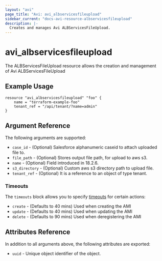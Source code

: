 ```yaml
---
layout: "avi"
page_title: "Avi: avi_albservicesfileupload"
sidebar_current: "docs-avi-resource-albservicesfileupload"
description: |-
  Creates and manages Avi ALBServicesFileUpload.
---
```


# avi_albservicesfileupload

The ALBServicesFileUpload resource allows the creation and management of Avi ALBServicesFileUpload

## Example Usage

```hcl
resource "avi_albservicesfileupload" "foo" {
    name = "terraform-example-foo"
    tenant_ref = "/api/tenant/?name=admin"
}
```

## Argument Reference

The following arguments are supported:

* `case_id` - (Optional) Salesforce alphanumeric caseid to attach uploaded file to.
* `file_path` - (Optional) Stores output file path, for upload to aws s3.
* `name` - (Optional) Field introduced in 18.2.6.
* `s3_directory` - (Optional) Custom aws s3 directory path to upload file.
* `tenant_ref` - (Optional) It is a reference to an object of type tenant.


### Timeouts

The `timeouts` block allows you to specify [timeouts](https://www.terraform.io/docs/configuration/resources.html#timeouts) for certain actions:

* `create` - (Defaults to 40 mins) Used when creating the AMI
* `update` - (Defaults to 40 mins) Used when updating the AMI
* `delete` - (Defaults to 90 mins) Used when deregistering the AMI

## Attributes Reference

In addition to all arguments above, the following attributes are exported:

* `uuid` -  Unique object identifier of the object.

